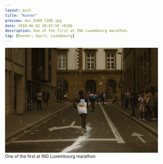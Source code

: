 ```yaml
---
layout: post
title: "Runner"
preview: dsc_0300_1280.jpg
date: 2018-06-02 20:07:59 +0100
description: One of the first at ING Luxembourg marathon.
tag: [Runner; Sport; Luxembourg]
---
```


![Picture 1](/assets/images/dsc_0300_1280.jpg)
One of the first at ING Luxembourg marathon

